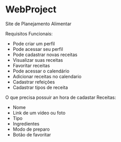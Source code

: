 # WebProject

Site de Planejamento Alimentar

Requisitos Funcionais:
- Pode criar um perfil
- Pode acessar seu perfil
- Pode cadastrar novas receitas
- Visualizar suas receitas
- Favoritar receitas 
- Pode acessar o calendário 
- Adicionar receitas no calendario
- Cadastrar refeições
- Cadastrar tipos de receita

O que precisa possuir an hora de cadastar Receitas:
- Nome
- Link de um vídeo ou foto
- Tipo
- Ingredientes
- Modo de preparo
- Botão de favoritar
